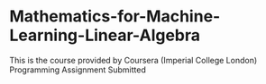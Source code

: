 # Mathematics-for-Machine-Learning-Linear-Algebra
This is the course provided by Coursera (Imperial College London)
Programming Assignment Submitted 
